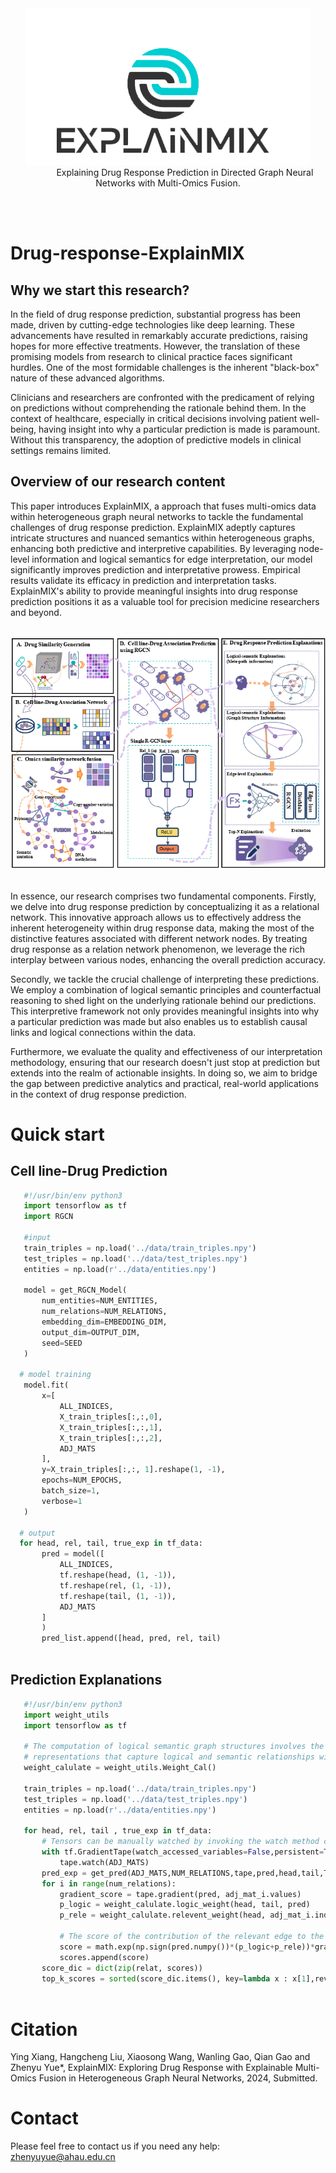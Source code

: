 <div align="center">
  <img src="https://github.com/Xiang010Ying/Drug-response-ExplainMIX/blob/main/picture/explainMIX_logo.png" alt="avatar"> 
</div>
<center> &#8195 &#8195 &#8195 Explaining Drug Response Prediction in Directed Graph Neural Networks with Multi-Omics Fusion. </center>

<br/><br/>

# Drug-response-ExplainMIX
## Why we start this research?
In the field of drug response prediction, substantial progress has been made, driven by cutting-edge technologies like deep learning. These advancements have resulted in remarkably accurate predictions, raising hopes for more effective treatments. However, the translation of these promising models from research to clinical practice faces significant hurdles. One of the most formidable challenges is the inherent "black-box" nature of these advanced algorithms.

Clinicians and researchers are confronted with the predicament of relying on predictions without comprehending the rationale behind them. In the context of healthcare, especially in critical decisions involving patient well-being, having insight into why a particular prediction is made is paramount. Without this transparency, the adoption of predictive models in clinical settings remains limited.
## Overview of our research content
This paper introduces ExplainMIX, a approach that fuses multi-omics data within heterogeneous graph neural networks to tackle the fundamental challenges of drug response prediction. ExplainMIX adeptly captures intricate structures and nuanced semantics within heterogeneous graphs, enhancing both predictive and interpretive capabilities. By leveraging node-level information and logical semantics for edge interpretation, our model significantly improves prediction and interpretative prowess. Empirical results validate its efficacy in prediction and interpretation tasks. ExplainMIX's ability to provide meaningful insights into drug response prediction positions it as a valuable tool for precision medicine researchers and beyond.

<br/>
<div align="center">
  <img src="https://github.com/AhauBioinformatics/ExplainMIX/blob/master/picture/overview_img.png" alt="avatar">
</div>
<br/>

In essence, our research comprises two fundamental components. Firstly, we delve into drug response prediction by conceptualizing it as a relational network. This innovative approach allows us to effectively address the inherent heterogeneity within drug response data, making the most of the distinctive features associated with different network nodes. By treating drug response as a relation network phenomenon, we leverage the rich interplay between various nodes, enhancing the overall prediction accuracy.

Secondly, we tackle the crucial challenge of interpreting these predictions. We employ a combination of logical semantic principles and counterfactual reasoning to shed light on the underlying rationale behind our predictions. This interpretive framework not only provides meaningful insights into why a particular prediction was made but also enables us to establish causal links and logical connections within the data.

Furthermore, we evaluate the quality and effectiveness of our interpretation methodology, ensuring that our research doesn't just stop at prediction but extends into the realm of actionable insights. In doing so, we aim to bridge the gap between predictive analytics and practical, real-world applications in the context of drug response prediction.


# Quick start
## Cell line-Drug Prediction
 ```python
    #!/usr/bin/env python3
    import tensorflow as tf
    import RGCN

    #input
    train_triples = np.load('../data/train_triples.npy')
    test_triples = np.load('../data/test_triples.npy')
    entities = np.load(r'../data/entities.npy')

    model = get_RGCN_Model(
        num_entities=NUM_ENTITIES,
        num_relations=NUM_RELATIONS,
        embedding_dim=EMBEDDING_DIM,
        output_dim=OUTPUT_DIM,
        seed=SEED
    )

   # model training
    model.fit(
        x=[
            ALL_INDICES,
            X_train_triples[:,:,0],
            X_train_triples[:,:,1],
            X_train_triples[:,:,2],
            ADJ_MATS
        ],
        y=X_train_triples[:,:, 1].reshape(1, -1),
        epochs=NUM_EPOCHS,
        batch_size=1,
        verbose=1
    )

   # output
   for head, rel, tail, true_exp in tf_data:
        pred = model([
            ALL_INDICES,
            tf.reshape(head, (1, -1)),
            tf.reshape(rel, (1, -1)),
            tf.reshape(tail, (1, -1)),
            ADJ_MATS
        ]
        )
        pred_list.append([head, pred, rel, tail)
   
```


## Prediction Explanations
 ```python
    #!/usr/bin/env python3
    import weight_utils
    import tensorflow as tf

    # The computation of logical semantic graph structures involves the generation and analysis of graph-like
    # representations that capture logical and semantic relationships within data.
    weight_calulate = weight_utils.Weight_Cal()

    train_triples = np.load('../data/train_triples.npy')
    test_triples = np.load('../data/test_triples.npy')
    entities = np.load(r'../data/entities.npy')

    for head, rel, tail , true_exp in tf_data:
        # Tensors can be manually watched by invoking the watch method on this context manager.
        with tf.GradientTape(watch_accessed_variables=False,persistent=True) as tape:
            tape.watch(ADJ_MATS)
        pred_exp = get_pred(ADJ_MATS,NUM_RELATIONS,tape,pred,head,tail,TOP_K)
        for i in range(num_relations):
            gradient_score = tape.gradient(pred, adj_mat_i.values)
            p_logic = weight_calulate.logic_weight(head, tail, pred)
            p_rele = weight_calulate.relevent_weight(head, adj_mat_i.indices[a[0], 2]) 
    
            # The score of the contribution of the relevant edge to the predicted outcome of the interpreted edge   
            score = math.exp(np.sign(pred.numpy())*(p_logic+p_rele))*gradient_score[a][0]
            scores.append(score)
        score_dic = dict(zip(relat, scores))
        top_k_scores = sorted(score_dic.items(), key=lambda x : x[1],reverse=True)[:top_k]



```

# Citation
Ying Xiang, Hangcheng Liu, Xiaosong Wang, Wanling Gao, Qian Gao and Zhenyu Yue*, ExplainMIX: Exploring Drug Response with Explainable Multi-Omics Fusion in Heterogeneous Graph Neural Networks, 2024, Submitted.

# Contact
Please feel free to contact us if you need any help: zhenyuyue@ahau.edu.cn

